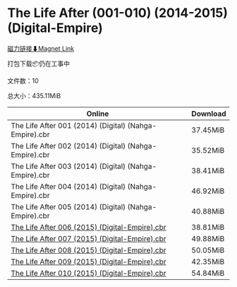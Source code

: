 # The Life After (001-010) (2014-2015) (Digital-Empire)

[磁力链接⬇Magnet Link](magnet:?xt=urn:btih:ecdcb2220d154be2c143499099f84528ebb5cd79&dn=The%20Life%20After%20%28001-010%29%20%282014-2015%29%20%28Digital-Empire%29)

打包下载📦仍在工事中

文件数：10

总大小：435.11MiB

Online | Download
--- | ---
The Life After 001 (2014) (Digital) (Nahga-Empire).cbr | 37.45MiB
The Life After 002 (2014) (Digital) (Nahga-Empire).cbr | 35.52MiB
The Life After 003 (2014) (Digital) (Nahga-Empire).cbr | 38.41MiB
The Life After 004 (2014) (Digital) (Nahga-Empire).cbr | 46.92MiB
The Life After 005 (2014) (Digital) (Nahga-Empire).cbr | 40.88MiB
[The Life After 006 (2015) (Digital-Empire).cbr](https://github.com/alicewish/markdown/blob/master/comic/Life-After-006-2015-Digital-Empire-cbr.md) | 38.81MiB
[The Life After 007 (2015) (Digital-Empire).cbr](https://github.com/alicewish/markdown/blob/master/comic/Life-After-007-2015-Digital-Empire-cbr.md) | 49.88MiB
[The Life After 008 (2015) (Digital-Empire).cbr](https://github.com/alicewish/markdown/blob/master/comic/Life-After-008-2015-Digital-Empire-cbr.md) | 50.05MiB
[The Life After 009 (2015) (Digital-Empire).cbr](https://github.com/alicewish/markdown/blob/master/comic/Life-After-009-2015-Digital-Empire-cbr.md) | 42.35MiB
[The Life After 010 (2015) (Digital-Empire).cbr](https://github.com/alicewish/markdown/blob/master/comic/Life-After-010-2015-Digital-Empire-cbr.md) | 54.84MiB